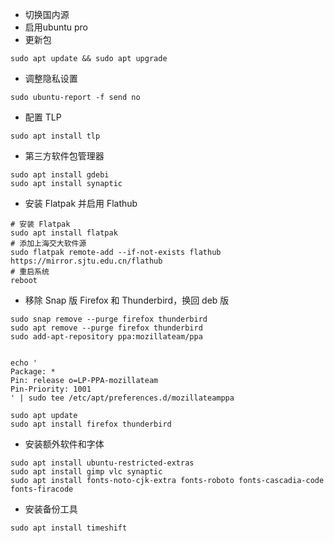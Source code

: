 * 切换国内源
* 启用ubuntu pro
* 更新包
```
sudo apt update && sudo apt upgrade
```
* 调整隐私设置 
```
sudo ubuntu-report -f send no
```
* 配置 TLP
```
sudo apt install tlp
```
* 第三方软件包管理器 
```
sudo apt install gdebi
sudo apt install synaptic
```
* 安装 Flatpak 并启用 Flathub
```
# 安装 Flatpak
sudo apt install flatpak
# 添加上海交大软件源
sudo flatpak remote-add --if-not-exists flathub https://mirror.sjtu.edu.cn/flathub
# 重启系统
reboot
```
* 移除 Snap 版 Firefox 和 Thunderbird，换回 deb 版
```
sudo snap remove --purge firefox thunderbird
sudo apt remove --purge firefox thunderbird
sudo add-apt-repository ppa:mozillateam/ppa


echo '
Package: *
Pin: release o=LP-PPA-mozillateam
Pin-Priority: 1001
' | sudo tee /etc/apt/preferences.d/mozillateamppa

sudo apt update
sudo apt install firefox thunderbird
```
* 安装额外软件和字体
```
sudo apt install ubuntu-restricted-extras
sudo apt install gimp vlc synaptic
sudo apt install fonts-noto-cjk-extra fonts-roboto fonts-cascadia-code fonts-firacode
```
* 安装备份工具
```
sudo apt install timeshift
```



